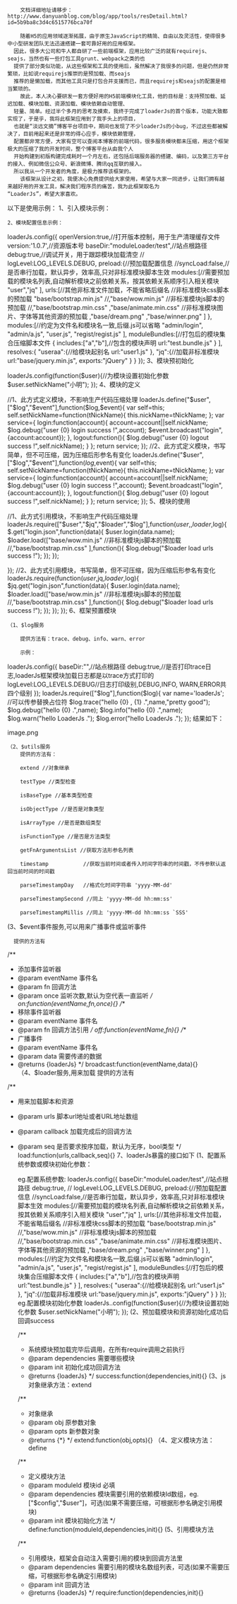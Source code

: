         
        文档详细地址请移步：http://www.danyuanblog.com/blog/app/tools/resDetail.html?id=5b9ba8c3d4c6515776bca70f
        
        随着H5的应用领域逐渐拓展，由于原生JavaScript的精简、自由以及灵活性，使得很多中小型研发团队无法迅速搭建一套可靠好用的应用框架。
      因此，很多大公司和牛人都自研了一些前端框架，应用比较广泛的就有requirejs、seajs，当然也有一些打包工具grunt、webpack之类的也
      提供了部分类似功能，从这些框架和工具的使用后，虽然解决了我很多的问题，但是仍然非常繁琐，比如说requirejs推崇的是预加载、而seajs
      推荐的是懒加载，而其他工具只是打包合并支援而已，而且requirejs和seajs的配置是相当繁琐的。
        故此，本人决心要研发一套方便好用的H5前端模块化工具，他的目标是：支持预加载、延迟加载、模块加载、资源加载、模块依赖自动管理、
      轻量、简单。经过半个多月的思考及摸索，我终于完成了loaderJs的首个版本，功能大致都实现了，于是乎，我将此框架应用到了我手头上的项目，
      也就是“淡远文摘”博客平台项目中，期间也发现了不少loaderJs的小bug，不过这些都被解决了，目前用起来还是非常的得心应手，模块依赖管理，
      配置都非常方便，大家有空可以查阅本博客的前端代码，很多服务模块都未压缩，用这个框架极大的压缩了我的开发时间，整个博客平台从由我个人
      开始构建到初版构建完成耗时一个月左右，还包括后端服务器的搭建、编码，以及第三方平台的接入、例如微信公众号、新浪微博、腾讯qq互联的接入。
      所以我从一个开发者的角度，是极力推荐该框架的。
        该框架从设计之初，我便决心免费提供给大家使用，希望与大家一同进步，让我们拥有越来越好用的开发工具，解决我们程序员的痛苦，我为此框架取名为
    “LoaderJs”，希望大家喜欢。
  以下是使用示例：
    1、引入模块示例：   

<script src="../loaderJs.min.js"></script>
    2、模块配置信息示例：
    

loaderJs.config({
    openVersion:true,//打开版本控制，用于生产清理缓存文件
    version:'1.0.7',//资源版本号
    baseDir:"moduleLoader/test",//站点根路径
    debug:true,//调试开关，用于跟踪模块加载清空
   // logLevel:LOG_LEVELS.DEBUG,
    preload:{//预加载配置信息
        //syncLoad:false,//是否串行加载，默认异步，效率高,只对非标准模块脚本生效
        modules:[//需要预加载的模块名列表,自动解析模块之前依赖关系，按其依赖关系顺序引入相关模块
            "user","jq"
        ],
        urls:[//其他非标准文件加载，不能省略后缀名
            //非标准模块css脚本的预加载
            "base/bootstrap.min.js"
            //,"base/wow.min.js"
            //非标准模块js脚本的预加载
            //,"base/bootstrap.min.css"
            ,"base/animate.min.css"
            //非标准模块图片、字体等其他资源的预加载
            ,"base/dream.png"
            ,"base/winner.png"
        ]
    },
    modules:[//约定为文件名和模块名一致,后缀.js可以省略
        "admin/login",
        "admin/a.js",
        "user.js",
        "regist/regist.js"
    ],
    moduleBundles:[//打包后的模块集合压缩脚本文件
            {
                includes:["a","b"],//包含的模块声明
                url:"test.bundle.js"
            }
    ],
    resolves:{
        "useraa":{//给模块起别名
            url:"user1.js"
        },
        "jq":{//加载非标准模块
            url:"base/jquery.min.js",
            exports:"jQuery"
        }
    }
});
    3、模块预初始化    

loaderJs.config(function($user){//为模块设置初始化参数
    $user.setNickName("小明");
});
    4、模块的定义

//1、此方式定义模块，不影响生产代码压缩处理
loaderJs.define("$user",["$log","$event"],function($log,$event){
    var self=this;
    self.setNickName=function(tNickName){
        this.nickName=tNickName;
    };
    var service={
        login:function(account){
            account=account||self.nickName;
            $log.debug("user {0} login success !",account);
            $event.broadcast("login",{account:account});
        },
        logout:function(){
            $log.debug("user {0} logout success !",self.nickName);
        }
    };
    return service;
});
//2、此方式定义模块，书写简单，但不可压缩，因为压缩后形参名有变化
loaderJs.define("$user",["$log","$event"],function($log,$event){
    var self=this;
    self.setNickName=function(tNickName){
        this.nickName=tNickName;
    };
    var service={
        login:function(account){
            account=account||self.nickName;
            $log.debug("user {0} login success !",account);
            $event.broadcast("login",{account:account});
        },
        logout:function(){
            $log.debug("user {0} logout success !",self.nickName);
        }
    };
    return service;
});
    5、模块的使用

//1、此方式引用模块，不影响生产代码压缩处理
loaderJs.require(["$user","$jq","$loader","$log"],function($user,$,$loader,$log){
    $.get("login.json",function(data){
        $user.login(data.name);
        $loader.load(["base/wow.min.js"
            //非标准模块js脚本的预加载
            //,"base/bootstrap.min.css"
        ],function(){
            $log.debug("$loader load urls success !");
        });
    });
 
});
//2、此方式引用模块，书写简单，但不可压缩，因为压缩后形参名有变化
loaderJs.require(function($user,$jq,$loader,$log){
    $jq.get("login.json",function(data){
        $user.login(data.name);
        $loader.load(["base/wow.min.js"
            //非标准模块js脚本的预加载
            //,"base/bootstrap.min.css"
        ],function(){
            $log.debug("$loader load urls success !");
        });
    });
});
    6、框架预置模块

    （1、$log服务

        提供方法有：trace、debug、info、warn、error

        示例：

loaderJs.config({
    baseDir:"",//站点根路径
    debug:true,//是否打印trace日志,loaderJs框架模块加载日志都是以trace方式打印的
    logLevel:LOG_LEVELS.DEBUG//日志打印级别,DEBUG,INFO, WARN,ERROR共四个级别
});
loaderJs.require(["$log"],function($log){
    var name='loaderJs';
    //可以传参替换占位符
    $log.trace("hello {0} , {1} .",name,"pretty good");
    $log.debug("hello {0} .",name);
    $log.info("hello {0} .",name);
    $log.warn("hello LoaderJs .");
    $log.error("hello LoaderJs .");
});
    结果如下：

image.png

    （2、$utils服务
        提供的方法有：        

        extend //对象继承

        testType //类型检查

        isBaseType //基本类型检查

        isObjectType //是否是对象类型

        isArrayType //是否是数组类型

        isFunctionType //是否是方法类型

        getFnArgumentsList //获取方法形参名列表

        timestamp           //获取当前时间或者传入时间字符串的时间戳，不传参默认返回当前时间的时间戳

        parseTimestampDay   //格式化时间字符串 'yyyy-MM-dd'

        parseTimestampSecond //同上 'yyyy-MM-dd hh:mm:ss'

        parseTimestampMillis //同上 'yyyy-MM-dd hh:mm:ss `SSS'

  (3、$event事件服务,可以用来广播事件或监听事件

      提供的方法有

/**
 * 添加事件监听器
 * @param eventName 事件名
 * @param fn 回调方法
 * @param once 监听次数,默认为空代表一直监听
 */
on:function(eventName,fn,once){}
/**
 * 移除事件监听器
 * @param eventName 事件名
 * @param fn 回调方法引用
 */
off:function(eventName,fn){}
/**
 * 广播事件
 * @param eventName 事件名
 * @param data 需要传递的数据
 * @returns {loaderJs}
 */
broadcast:function(eventName,data){}
    （4、$loader服务,用来加载
        提供的方法有

/**
 * 用来加载脚本和资源
 * @param urls 脚本url地址或者URL地址数组
 * @param callback 加载完成后的回调方法
 * @param seq 是否要求按序加载，默认为无序，bool类型
 */
load:function(urls,callback,seq){}
    7、loaderJs暴露的接口如下
    (1、配置系统参数或模块初始化参数：   

    eg.配置系统参数:
     loaderJs.config({
        baseDir:"moduleLoader/test",//站点根路径
        debug:true,
       // logLevel:LOG_LEVELS.DEBUG,
        preload:{//预加载配置信息
            //syncLoad:false,//是否串行加载，默认异步，效率高,只对非标准模块脚本生效
            modules:[//需要预加载的模块名列表,自动解析模块之前依赖关系，按其依赖关系顺序引入相关模块
                "user","jq"
            ],
            urls:[//其他非标准文件加载，不能省略后缀名
                //非标准模块css脚本的预加载
                "base/bootstrap.min.js"
                //,"base/wow.min.js"
                //非标准模块js脚本的预加载
                //,"base/bootstrap.min.css"
                ,"base/animate.min.css"
                //非标准模块图片、字体等其他资源的预加载
                ,"base/dream.png"
                ,"base/winner.png"
            ]
        },
        modules:[//约定为文件名和模块名一致,后缀.js可以省略
            "admin/login",
            "admin/a.js",
            "user.js",
            "regist/regist.js"
        ],
        moduleBundles:[//打包后的模块集合压缩脚本文件
                {
                    includes:["a","b"],//包含的模块声明
                    url:"test.bundle.js"
                }
        ],
        resolves:{
            "useraa":{//给模块起别名
                url:"user1.js"
            },
            "jq":{//加载非标准模块
                url:"base/jquery.min.js",
                exports:"jQuery"
            }
        }
    });
    eg.配置模块初始化参数
    loaderJs..config(function($user){//为模块设置初始化参数
        $user.setNickName("小明");
    });
        (2、预加载模块和资源初始化成功后回调success        

    /**    
     * 系统模块预加载完毕后调用，在所有require调用之前执行
     * @param dependencies 需要哪些模块
     * @param init 初始化成功回调方法
     * @returns {loaderJs}
     */
    success:function(dependencies,init){}
        (3、js对象继承方法：extend        

    /**    
     * 对象继承
     * @param obj 原参数对象
     * @param opts 新参数对象
     * @returns {*}
     */
    extend:function(obj,opts){}
        （4、定义模块方法：define        

    /**    
     * 定义模块方法
     * @param moduleId 模块id 必填
     * @param dependencies 模块需要引用的依赖模块Id数组，eg.["$config","$user"]，可选(如果不需要压缩，可根据形参名确定引用模块)
     * @param init 模块初始化方法
     */
    define:function(moduleId,dependencies,init){}
        (5、引用模块方法        

    /**    
     * 引用模块，框架会自动注入需要引用的模块到回调方法里
     * @param dependencies 需要引用的模块名数组列表，可选(如果不需要压缩，可根据形参名确定引用模块)
     * @param init 回调方法
     * @returns {loaderJs}
     */
    require:function(dependencies,init){}
